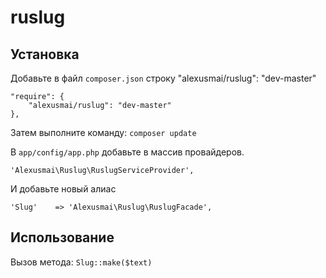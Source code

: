# ruslug

Установка
-------
Добавьте в файл `composer.json` строку
"alexusmai/ruslug": "dev-master"

    "require": {
        "alexusmai/ruslug": "dev-master"
    },

Затем выполните команду:
    `composer update`


В `app/config/app.php` добавьте в массив провайдеров.

  `'Alexusmai\Ruslug\RuslugServiceProvider',`

И добавьте новый алиас

  `'Slug'    => 'Alexusmai\Ruslug\RuslugFacade',`

Использование
-------
Вызов метода: `Slug::make($text)`
